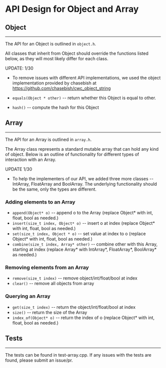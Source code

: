 # API Design for Object and Array

## Object
---
The API for an Object is outlined in `object.h`.

All classes that inherit from Object should override the functions listed below, as they will most likely differ for each class.

UPDATE: 1/30
- To remove issues with different API implementations, we used the object implementation provided by chasebish at https://github.com/chasebish/cwc_object_string

- `equals(Object * other)` -- return whether this Object is equal to other.
- `hash()` -- compute the hash for this Object

## Array
---
The API for an Array is outlined in `array.h`.

The Array class represents a standard mutable array that can hold any kind of object. Below is an outline of functionality for different types of interaction with an Array.

UPDATE 1/30
- To help the implementers of our API, we added three more classes -- IntArray, FloatArray and BoolArray. The underlying functionality should be the same, only the types are different. 

### Adding elements to an Array

- `append(Object* o)`  -- append o to the Array (replace Object* with int, float, bool as needed.)
- `insert(size_t index, Object* o)` -- insert o at index (replace Object* with int, float, bool as needed.)
- `set(size_t index, Object * o)` -- set value at index to o (replace Object* with int, float, bool as needed.)
- `combine(size_t index, Array* other)` -- combine other with this Array, starting at index (replace Array* with IntArray*, FloatArray*, BoolArray* as needed.)

### Removing elements from an Array

- `remove(size_t index)` -- remove object/int/float/bool at index
- `clear()` -- remove all objects from array

### Querying an Array

- `get(size_t index)` -- return the object/int/float/bool at index
- `size()` -- return the size of the Array
- `index_of(Object* o)` -- return the index of o (replace Object* with int, float, bool as needed.)


## Tests
---
The tests can be found in test-array.cpp. If any issues with the tests are found, please submit an issue/pr.
